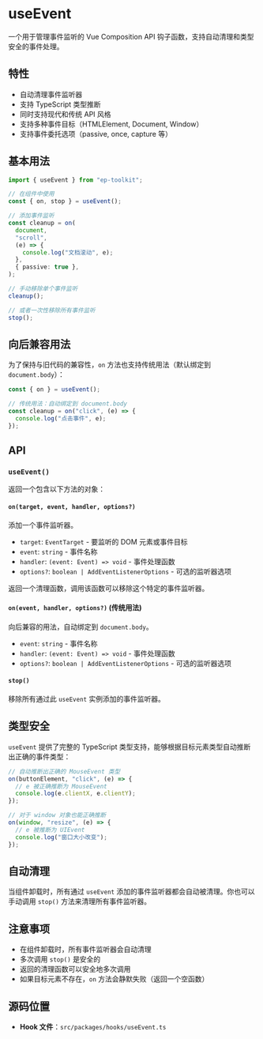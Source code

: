 # useEvent

一个用于管理事件监听的 Vue Composition API 钩子函数，支持自动清理和类型安全的事件处理。

## 特性

- 自动清理事件监听器
- 支持 TypeScript 类型推断
- 同时支持现代和传统 API 风格
- 支持多种事件目标（HTMLElement, Document, Window）
- 支持事件委托选项（passive, once, capture 等）

## 基本用法

```typescript
import { useEvent } from "ep-toolkit";

// 在组件中使用
const { on, stop } = useEvent();

// 添加事件监听
const cleanup = on(
  document,
  "scroll",
  (e) => {
    console.log("文档滚动", e);
  },
  { passive: true },
);

// 手动移除单个事件监听
cleanup();

// 或者一次性移除所有事件监听
stop();
```

## 向后兼容用法

为了保持与旧代码的兼容性，`on` 方法也支持传统用法（默认绑定到 `document.body`）：

```typescript
const { on } = useEvent();

// 传统用法：自动绑定到 document.body
const cleanup = on("click", (e) => {
  console.log("点击事件", e);
});
```

## API

### `useEvent()`

返回一个包含以下方法的对象：

#### `on(target, event, handler, options?)`

添加一个事件监听器。

- `target`: `EventTarget` - 要监听的 DOM 元素或事件目标
- `event`: `string` - 事件名称
- `handler`: `(event: Event) => void` - 事件处理函数
- `options?`: `boolean | AddEventListenerOptions` - 可选的监听器选项

返回一个清理函数，调用该函数可以移除这个特定的事件监听器。

#### `on(event, handler, options?)` (传统用法)

向后兼容的用法，自动绑定到 `document.body`。

- `event`: `string` - 事件名称
- `handler`: `(event: Event) => void` - 事件处理函数
- `options?`: `boolean | AddEventListenerOptions` - 可选的监听器选项

#### `stop()`

移除所有通过此 `useEvent` 实例添加的事件监听器。

## 类型安全

`useEvent` 提供了完整的 TypeScript 类型支持，能够根据目标元素类型自动推断出正确的事件类型：

```typescript
// 自动推断出正确的 MouseEvent 类型
on(buttonElement, "click", (e) => {
  // e 被正确推断为 MouseEvent
  console.log(e.clientX, e.clientY);
});

// 对于 window 对象也能正确推断
on(window, "resize", (e) => {
  // e 被推断为 UIEvent
  console.log("窗口大小改变");
});
```

## 自动清理

当组件卸载时，所有通过 `useEvent` 添加的事件监听器都会自动被清理。你也可以手动调用 `stop()` 方法来清理所有事件监听器。

## 注意事项

- 在组件卸载时，所有事件监听器会自动清理
- 多次调用 `stop()` 是安全的
- 返回的清理函数可以安全地多次调用
- 如果目标元素不存在，`on` 方法会静默失败（返回一个空函数）

## 源码位置

- **Hook 文件**：`src/packages/hooks/useEvent.ts`
